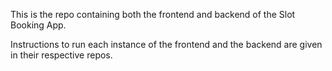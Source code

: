 This is the repo containing both the frontend and backend of the Slot Booking App.

Instructions to run each instance of the frontend and the backend are given in their respective repos.
